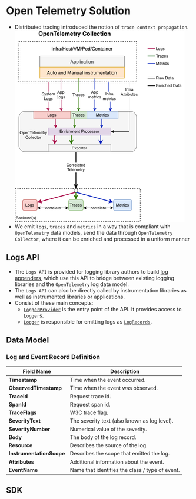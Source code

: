 # Open Telemetry Solution

- Distributed tracing introduced the notion of `trace context propagation`.
![Open Telemetry Solution](../../../images/otel_solution.png)
- We emit `logs`, `traces` and `metrics` in a way that is compliant with `OpenTelemetry` data models, send the data through `OpenTelemetry Collector`, where it can be enriched and processed in a uniform manner

## Logs API

- The `Logs API` is provided for logging library authors to build [log appenders](https://opentelemetry.io/docs/specs/otel/logs/supplementary-guidelines/#how-to-create-a-log4j-log-appender), which use this API to bridge between existing logging libraries and the `OpenTelemetry` log data model.
- The `Logs API` can also be directly called by instrumentation libraries as well as instrumented libraries or applications.
- Consist of these main concepts:
  - [`LoggerProvider`](https://opentelemetry.io/docs/specs/otel/logs/api/#loggerprovider) is the entry point of the API. It provides access to `Logger`s.
  - [`Logger`](https://opentelemetry.io/docs/specs/otel/logs/api/#logger) is responsible for emitting logs as [`LogRecords`](https://opentelemetry.io/docs/specs/otel/logs/data-model/#log-and-event-record-definition).

## Data Model

### Log and Event Record Definition

| Field Name            | Description                                   |
| ----------------------| --------------------------------------------- |
| **Timestamp**         | Time when the event occurred.                 |
| **ObservedTimestamp** | Time when the event was observed.             |
| **TraceId**           | Request trace id.                             |
| **SpanId** | Request span id. |
| **TraceFlags** | W3C trace flag. |
| **SeverityText** | The severity text (also known as log level). |
| **SeverityNumber** | Numerical value of the severity. |
| **Body** | The body of the log record. |
| **Resource** | Describes the source of the log. |
| **InstrumentationScope** | Describes the scope that emitted the log. |
| **Attributes** | Additional information about the event. |
| **EventName** | Name that identifies the class / type of event. |

## SDK
